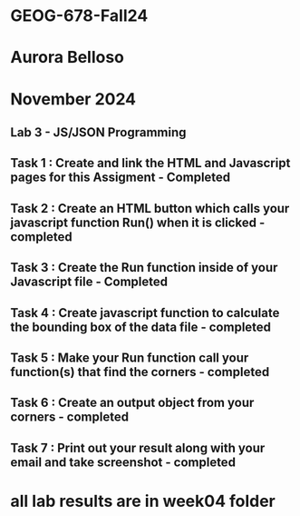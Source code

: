 # GEOG-678-Fall24
# Aurora Belloso
# November 2024
## Lab 3 - JS/JSON Programming
## Task 1 : Create and link the HTML and Javascript pages for this Assigment - Completed
## Task 2 : Create an HTML button which calls your javascript function Run() when it is clicked - completed
## Task 3 : Create the Run function inside of your Javascript file - Completed
## Task 4 : Create javascript function to calculate the bounding box of the data file - completed
## Task 5 : Make your Run function call your function(s) that find the corners - completed
## Task 6 : Create an output object from your corners - completed
## Task 7 : Print out your result along with your email and take screenshot - completed
# all lab results are in week04 folder